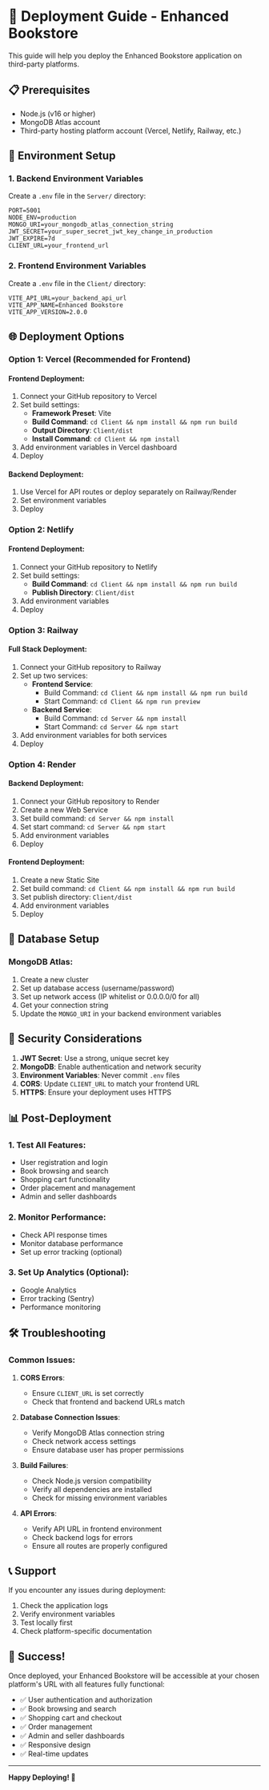 # 🚀 Deployment Guide - Enhanced Bookstore

This guide will help you deploy the Enhanced Bookstore application on third-party platforms.

## 📋 Prerequisites

- Node.js (v16 or higher)
- MongoDB Atlas account
- Third-party hosting platform account (Vercel, Netlify, Railway, etc.)

## 🔧 Environment Setup

### 1. Backend Environment Variables

Create a `.env` file in the `Server/` directory:

```env
PORT=5001
NODE_ENV=production
MONGO_URI=your_mongodb_atlas_connection_string
JWT_SECRET=your_super_secret_jwt_key_change_in_production
JWT_EXPIRE=7d
CLIENT_URL=your_frontend_url
```

### 2. Frontend Environment Variables

Create a `.env` file in the `Client/` directory:

```env
VITE_API_URL=your_backend_api_url
VITE_APP_NAME=Enhanced Bookstore
VITE_APP_VERSION=2.0.0
```

## 🌐 Deployment Options

### Option 1: Vercel (Recommended for Frontend)

#### Frontend Deployment:
1. Connect your GitHub repository to Vercel
2. Set build settings:
   - **Framework Preset**: Vite
   - **Build Command**: `cd Client && npm install && npm run build`
   - **Output Directory**: `Client/dist`
   - **Install Command**: `cd Client && npm install`
3. Add environment variables in Vercel dashboard
4. Deploy

#### Backend Deployment:
1. Use Vercel for API routes or deploy separately on Railway/Render
2. Set environment variables
3. Deploy

### Option 2: Netlify

#### Frontend Deployment:
1. Connect your GitHub repository to Netlify
2. Set build settings:
   - **Build Command**: `cd Client && npm install && npm run build`
   - **Publish Directory**: `Client/dist`
3. Add environment variables
4. Deploy

### Option 3: Railway

#### Full Stack Deployment:
1. Connect your GitHub repository to Railway
2. Set up two services:
   - **Frontend Service**:
     - Build Command: `cd Client && npm install && npm run build`
     - Start Command: `cd Client && npm run preview`
   - **Backend Service**:
     - Build Command: `cd Server && npm install`
     - Start Command: `cd Server && npm start`
3. Add environment variables for both services
4. Deploy

### Option 4: Render

#### Backend Deployment:
1. Connect your GitHub repository to Render
2. Create a new Web Service
3. Set build command: `cd Server && npm install`
4. Set start command: `cd Server && npm start`
5. Add environment variables
6. Deploy

#### Frontend Deployment:
1. Create a new Static Site
2. Set build command: `cd Client && npm install && npm run build`
3. Set publish directory: `Client/dist`
4. Add environment variables
5. Deploy

## 🔗 Database Setup

### MongoDB Atlas:
1. Create a new cluster
2. Set up database access (username/password)
3. Set up network access (IP whitelist or 0.0.0.0/0 for all)
4. Get your connection string
5. Update the `MONGO_URI` in your backend environment variables

## 🔐 Security Considerations

1. **JWT Secret**: Use a strong, unique secret key
2. **MongoDB**: Enable authentication and network security
3. **Environment Variables**: Never commit `.env` files
4. **CORS**: Update `CLIENT_URL` to match your frontend URL
5. **HTTPS**: Ensure your deployment uses HTTPS

## 📊 Post-Deployment

### 1. Test All Features:
- User registration and login
- Book browsing and search
- Shopping cart functionality
- Order placement and management
- Admin and seller dashboards

### 2. Monitor Performance:
- Check API response times
- Monitor database performance
- Set up error tracking (optional)

### 3. Set Up Analytics (Optional):
- Google Analytics
- Error tracking (Sentry)
- Performance monitoring

## 🛠️ Troubleshooting

### Common Issues:

1. **CORS Errors**:
   - Ensure `CLIENT_URL` is set correctly
   - Check that frontend and backend URLs match

2. **Database Connection Issues**:
   - Verify MongoDB Atlas connection string
   - Check network access settings
   - Ensure database user has proper permissions

3. **Build Failures**:
   - Check Node.js version compatibility
   - Verify all dependencies are installed
   - Check for missing environment variables

4. **API Errors**:
   - Verify API URL in frontend environment
   - Check backend logs for errors
   - Ensure all routes are properly configured

## 📞 Support

If you encounter any issues during deployment:

1. Check the application logs
2. Verify environment variables
3. Test locally first
4. Check platform-specific documentation

## 🎉 Success!

Once deployed, your Enhanced Bookstore will be accessible at your chosen platform's URL with all features fully functional:

- ✅ User authentication and authorization
- ✅ Book browsing and search
- ✅ Shopping cart and checkout
- ✅ Order management
- ✅ Admin and seller dashboards
- ✅ Responsive design
- ✅ Real-time updates

---

**Happy Deploying! 🚀**